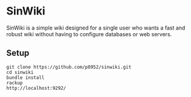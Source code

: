 # SinWiki
SinWiki is a simple wiki designed for a single user who wants a fast and robust
wiki without having to configure databases or web servers.

## Setup
    git clone https://github.com/p8952/sinwiki.git
    cd sinwiki
    bundle install
    rackup
    http://localhost:9292/
